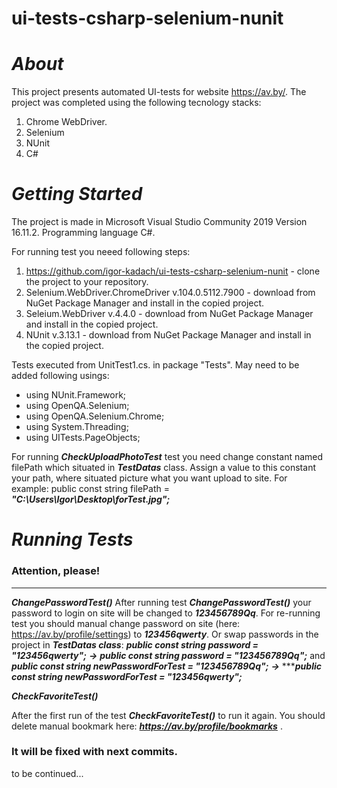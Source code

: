 # ui-tests-csharp-selenium-nunit

# ***About***

This project presents automated UI-tests for website https://av.by/. The project was completed using the following tecnology stacks:
  1. Chrome WebDriver.
  2. Selenium
  3. NUnit
  4. C#


# ***Getting Started***


The project is made in Microsoft Visual Studio Community 2019 Version 16.11.2.
Programming language C#.

For running test you neeed following steps:
1.  https://github.com/igor-kadach/ui-tests-csharp-selenium-nunit - сlone the project to your repository. 
2.  Selenium.WebDriver.ChromeDriver v.104.0.5112.7900 - download from NuGet Package Manager and install in the copied project.
3.  Seleium.WebDriver v.4.4.0 - download from NuGet Package Manager and install in the copied project.
4.  NUnit v.3.13.1 - download from NuGet Package Manager and install in the copied project.

Tests executed from UnitTest1.cs. in package "Tests".
May need to be added following usings:
* using NUnit.Framework;
* using OpenQA.Selenium;
* using OpenQA.Selenium.Chrome;
* using System.Threading;
* using UITests.PageObjects;


For running ***CheckUploadPhotoTest*** test you need change constant named filePath which situated in ***TestDatas*** class. 
Assign a value to this constant your path, where situated picture what you want upload to site. 
For example: public const string filePath = ***"C:\\Users\\Igor\\Desktop\\forTest.jpg";***




# ***Running Tests***

### Attention, please!
----------------------
***ChangePasswordTest()*** 
After running test ***ChangePasswordTest()*** your password to login on site will be changed to ***123456789Qq***. For re-running test you should manual change password on site (here: https://av.by/profile/settings) to ***123456qwerty***. Or swap passwords in the project in ***TestDatas class***: ***public const string password = "123456qwerty";***  ***→***  ***public const string password = "123456789Qq";*** and ***public const string newPasswordForTest = "123456789Qq";*** ***→*** ******public const string newPasswordForTest = "123456qwerty";***  

***CheckFavoriteTest()***

After the first run of the test ***CheckFavoriteTest()*** to run it again. You should delete manual bookmark here: ***https://av.by/profile/bookmarks*** .

### It will be fixed with next commits.



to be continued...
